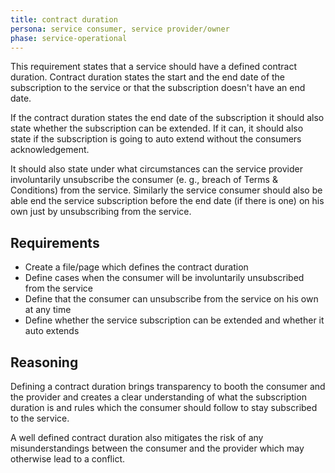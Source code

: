 ```yaml
---
title: contract duration
persona: service consumer, service provider/owner
phase: service-operational
---
```


This requirement states that a service should have a defined contract duration. Contract duration states the start and the end date of the subscription to the service or that the subscription doesn't have an end date.

If the contract duration states the end date of the subscription it should also state whether the subscription can be extended. If it can, it should also state if the subscription is going to auto extend without the consumers acknowledgement.

It should also state under what circumstances can the service provider involuntarily unsubscribe the consumer (e. g., breach of Terms & Conditions) from the service. Similarly the service consumer should also be able end the service subscription before the end date (if there is one) on his own just by unsubscribing from the service.

## Requirements

- Create a file/page which defines the contract duration
- Define cases when the consumer will be involuntarily unsubscribed from the service
- Define that the consumer can unsubscribe from the service on his own at any time
- Define whether the service subscription can be extended and whether it auto extends

## Reasoning

Defining a contract duration brings transparency to booth the consumer and the provider and creates a clear understanding of what the subscription duration is and rules which the consumer should follow to stay subscribed to the service.

A well defined contract duration also mitigates the risk of any misunderstandings between the consumer and the provider which may otherwise lead to a conflict.
